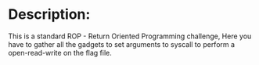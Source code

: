 # Description:

This is a standard ROP - Return Oriented Programming challenge, Here you have to gather all the gadgets to set arguments to syscall to perform a open-read-write on the flag file.